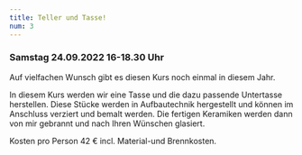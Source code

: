 ```yaml
---
title: Teller und Tasse! 
num: 3
---
```


### Samstag 24.09.2022     16-18.30 Uhr

Auf vielfachen Wunsch gibt es diesen Kurs noch einmal in diesem Jahr.

In diesem Kurs werden wir eine Tasse und die dazu passende Untertasse herstellen. Diese Stücke werden in Aufbautechnik hergestellt und können im Anschluss verziert und bemalt werden. Die fertigen Keramiken werden dann von mir gebrannt und nach Ihren Wünschen glasiert.

Kosten pro Person 42 € incl. Material-und Brennkosten.
